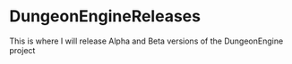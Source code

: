 # DungeonEngineReleases
This is where I will release Alpha and Beta versions of the DungeonEngine project
